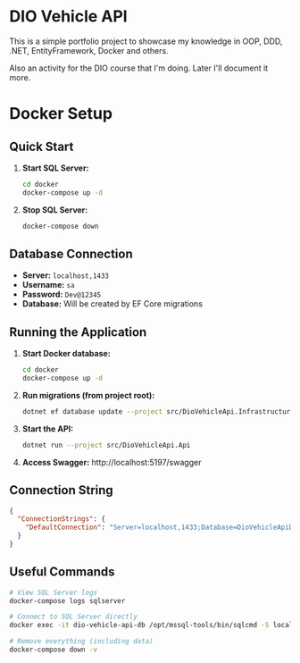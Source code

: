 # DIO Vehicle API

This is a simple portfolio project to showcase my knowledge in OOP, DDD, .NET, EntityFramework, Docker and others.

Also an activity for the DIO course that I'm doing. Later I'll document it more.

# Docker Setup

## Quick Start

1. **Start SQL Server:**
   ```bash
   cd docker
   docker-compose up -d
   ```

2. **Stop SQL Server:**
   ```bash
   docker-compose down
   ```

## Database Connection

- **Server:** `localhost,1433`
- **Username:** `sa`
- **Password:** `Dev@12345`
- **Database:** Will be created by EF Core migrations

## Running the Application

1. **Start Docker database:**
   ```bash
   cd docker
   docker-compose up -d
   ```

2. **Run migrations (from project root):**
   ```bash
   dotnet ef database update --project src/DioVehicleApi.Infrastructure --startup-project src/DioVehicleApi.Api
   ```

3. **Start the API:**
   ```bash
   dotnet run --project src/DioVehicleApi.Api
   ```

4. **Access Swagger:** http://localhost:5197/swagger

## Connection String

```json
{
  "ConnectionStrings": {
    "DefaultConnection": "Server=localhost,1433;Database=DioVehicleApiDb;User Id=sa;Password=Dev@12345;TrustServerCertificate=true;MultipleActiveResultSets=true"
  }
}
```

## Useful Commands

```bash
# View SQL Server logs
docker-compose logs sqlserver

# Connect to SQL Server directly
docker exec -it dio-vehicle-api-db /opt/mssql-tools/bin/sqlcmd -S localhost -U sa -P 'Dev@12345'

# Remove everything (including data)
docker-compose down -v
```